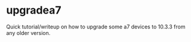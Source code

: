 # upgradea7
Quick tutorial/writeup on how to upgrade some a7 devices to 10.3.3 from any older version.
